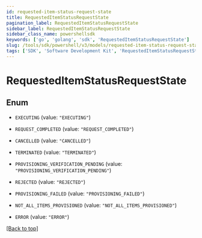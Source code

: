 ```yaml
---
id: requested-item-status-request-state
title: RequestedItemStatusRequestState
pagination_label: RequestedItemStatusRequestState
sidebar_label: RequestedItemStatusRequestState
sidebar_class_name: powershellsdk
keywords: ['go', 'golang', 'sdk', 'RequestedItemStatusRequestState'] 
slug: /tools/sdk/powershell/v3/models/requested-item-status-request-state
tags: ['SDK', 'Software Development Kit', 'RequestedItemStatusRequestState']
---
```



# RequestedItemStatusRequestState

## Enum


* `EXECUTING` (value: `"EXECUTING"`)

* `REQUEST_COMPLETED` (value: `"REQUEST_COMPLETED"`)

* `CANCELLED` (value: `"CANCELLED"`)

* `TERMINATED` (value: `"TERMINATED"`)

* `PROVISIONING_VERIFICATION_PENDING` (value: `"PROVISIONING_VERIFICATION_PENDING"`)

* `REJECTED` (value: `"REJECTED"`)

* `PROVISIONING_FAILED` (value: `"PROVISIONING_FAILED"`)

* `NOT_ALL_ITEMS_PROVISIONED` (value: `"NOT_ALL_ITEMS_PROVISIONED"`)

* `ERROR` (value: `"ERROR"`)


[[Back to top]](#) 

